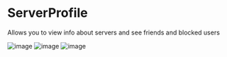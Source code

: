 # ServerProfile

Allows you to view info about servers and see friends and blocked users

![image](https://github.com/verticalsync/Suncord/assets/45497981/a49783b5-e8fc-41d8-968f-58600e9f6580)
![image](https://github.com/verticalsync/Suncord/assets/45497981/5efc158a-e671-4196-a15a-77edf79a2630)
![image](https://github.com/verticalsync/Suncord/assets/45497981/f43be943-6dc4-4232-9709-fbeb382d8e54)
